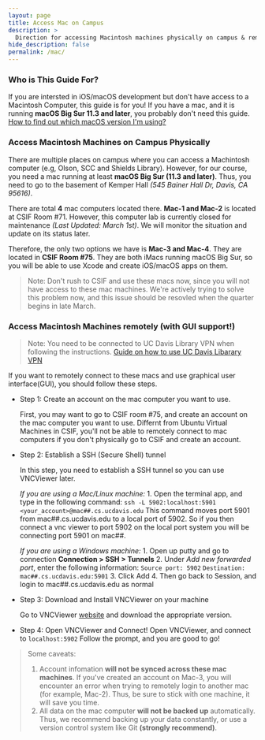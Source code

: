 ```yaml
---
layout: page
title: Access Mac on Campus
description: >
  Direction for accessing Macintosh machines physically on campus & remotely
hide_description: false
permalink: /mac/
---
```


### Who is This Guide For?
If you are intersted in iOS/macOS development but don't have access to a Macintosh Computer, this guide is for you!
If you have a mac, and it is running **macOS Big Sur 11.3 and later**, you probably don't need this guide.
[How to find out which macOS version I'm using?](https://support.apple.com/en-us/HT201260)

### Access Macintosh Machines on Campus Physically
There are multiple places on campus where you can access a Machintosh computer (e.g, Olson, SCC and Shields Library). However, for our course, you need a mac running at least **macOS Big Sur (11.3 and later)**. Thus, you need to go to the basement of Kemper Hall *(545 Bainer Hall Dr, Davis, CA 95616)*.

There are total **4** mac computers located there. **Mac-1 and Mac-2** is located at CSIF Room #71. However, this computer lab is currently closed for maintenance *(Last Updated: March 1st)*. We will monitor the situation and update on its status later.

Therefore, the only two options we have is **Mac-3 and Mac-4**. They are located in **CSIF Room #75**. They are both iMacs running macOS Big Sur, so you will be able to use Xcode and create iOS/macOS apps on them.

> Note: Don't rush to CSIF and use these macs now, since you will not have access to these mac machines. We're actively trying to solve this problem now, and this issue should be resovled when the quarter begins in late March.

### Access Macintosh Machines remotely (with GUI support!)
> Note: You need to be connected to UC Davis Library VPN when following the  instructions. [Guide on how to use UC Davis Libarary VPN](https://www.library.ucdavis.edu/service/connect-from-off-campus/)

If you want to remotely connect to these macs and use graphical user interface(GUI), you should follow these steps.

- Step 1: Create an account on the mac computer you want to use.
	
  First, you may want to go to CSIF room #75, and create an account on the mac computer you want to use. Differnt from Ubuntu Virtual Machines in CSIF, you'll not be able to remotely connect to mac computers if you don't physically go to CSIF and create an account.

- Step 2: Establish a SSH (Secure Shell) tunnel
	
  In this step, you need to establish a SSH tunnel so you can use VNCViewer later.
	
	*If you are using a Mac/Linux machine:*
			1. Open the terminal app, and type in the following command:
				`ssh -L 5902:localhost:5901 <your_account>@mac##.cs.ucdavis.edu`
			This command moves port 5901 from mac##.cs.ucdavis.edu to a local port of 5902. So if you then connect a vnc viewer to port 5902 on the local port system you will be connecting port 5901 on mac##.

	*If you are using a Windows machine:*
			1. Open up putty and go to connection **Connection > SSH > Tunnels**
			2. Under *Add new forwarded port*, enter the following information:
				 `Source port: 5902`
				 `Destination: mac##.cs.ucdavis.edu:5901`
			3. Click Add
			4. Then go back to Session, and login to mac##.cs.ucdavis.edu as normal

- Step 3: Download and Install VNCViewer on your machine
	
  Go to VNCViewer [website](https://www.realvnc.com/en/connect/download/viewer/) and download the appropriate version.

<!---
- Step 4: Configure VNC Server through terminal
	
  Come back to the SSH session, and type in:
		`vncserver`
	Or 
		`vncserver -geometry <Resolution: Horizontal>x<Resolution: Vertical>`
		
	You should see this message displayed after a few seconds.
	> New 'mac##:1 [your username]' desktop is mac##:1
	Starting applications specified in /home/[your username]/.vnc/xstartup
	Log file is /home/[your username]/.vnc/mac##:1.log
	
	The `:1` may be a different number. Just make sure to use the number it gives when logging in.

	If you get this prompt:
	> You will require a password to access your desktops.

	Then you should enter a password you can remember. You will use this when you login to the server. Then run vncserver as described above.
-->

- Step 4: Open VNCViewer and Connect!
	Open VNCViewer, and connect to
		`localhost:5902`
	Follow the prompt, and you are good to go!

> Some caveats:
> 1. Account infomation **will not be synced across these mac machines**. If you've created an account on Mac-3, you will encounter an error when trying to remotely login to another mac (for example, Mac-2). Thus, be sure to stick with one machine, it will save you time.
> 2. All data on the mac computer **will not be backed up** automatically. Thus, we recommend backing up your data constantly, or use a version control system like Git **(strongly recommend)**.